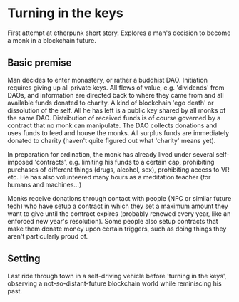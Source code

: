 # Turning in the keys

First attempt at etherpunk short story. Explores a man's decision to become a monk in a blockchain future.

## Basic premise

Man decides to enter monastery, or rather a buddhist DAO. Initiation requires giving up all private keys. All flows of value, e.g. 'dividends' from DAOs, and information are directed back to where they came from and all available funds donated to charity. A kind of blockchain 'ego death' or dissolution of the self. All he has left is a public key shared by all monks of the same DAO. Distribution of received funds is of course governed by a contract that no monk can manipulate. The DAO collects donations and uses funds to feed and house the monks. All surplus funds are immediately donated to charity (haven't quite figured out what 'charity' means yet).

In preparation for ordination, the monk has already lived under several self-imposed 'contracts', e.g. limiting his funds to a certain cap, prohibiting purchases of different things (drugs, alcohol, sex), prohibiting access to VR etc. He has also volunteered many hours as a meditation teacher (for humans and machines...)

Monks receive donations through contact with people (NFC or similar future tech) who have setup a contract in which they set a maximum amount they want to give until the contract expires (probably renewed every year, like an enforced new year's resolution). Some people also setup contracts that make them donate money upon certain triggers, such as doing things they aren't particularly proud of.

## Setting
Last ride through town in a self-driving vehicle before 'turning in the keys', observing a not-so-distant-future blockchain world while reminiscing his past.